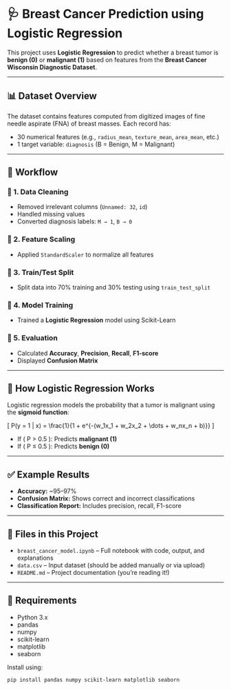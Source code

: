 # 🩺 Breast Cancer Prediction using Logistic Regression

This project uses **Logistic Regression** to predict whether a breast tumor is **benign (0)** or **malignant (1)** based on features from the **Breast Cancer Wisconsin Diagnostic Dataset**.

---

## 📊 Dataset Overview

The dataset contains features computed from digitized images of fine needle aspirate (FNA) of breast masses. Each record has:

- 30 numerical features (e.g., `radius_mean`, `texture_mean`, `area_mean`, etc.)
- 1 target variable: `diagnosis` (B = Benign, M = Malignant)

---

## 🧪 Workflow

### 🔹 1. Data Cleaning
- Removed irrelevant columns (`Unnamed: 32`, `id`)
- Handled missing values
- Converted diagnosis labels: `M → 1`, `B → 0`

### 🔹 2. Feature Scaling
- Applied `StandardScaler` to normalize all features

### 🔹 3. Train/Test Split
- Split data into 70% training and 30% testing using `train_test_split`

### 🔹 4. Model Training
- Trained a **Logistic Regression** model using Scikit-Learn

### 🔹 5. Evaluation
- Calculated **Accuracy**, **Precision**, **Recall**, **F1-score**
- Displayed **Confusion Matrix**

---

## 🧠 How Logistic Regression Works

Logistic regression models the probability that a tumor is malignant using the **sigmoid function**:

\[
P(y = 1 | x) = \frac{1}{1 + e^{-(w_1x_1 + w_2x_2 + \dots + w_nx_n + b)}}
\]

- If \( P > 0.5 \): Predicts **malignant (1)**
- If \( P ≤ 0.5 \): Predicts **benign (0)**

---

## ✅ Example Results

- **Accuracy:** ~95–97%
- **Confusion Matrix:** Shows correct and incorrect classifications
- **Classification Report:** Includes precision, recall, F1-score

---

## 📁 Files in this Project

- `breast_cancer_model.ipynb` – Full notebook with code, output, and explanations
- `data.csv` – Input dataset (should be added manually or via upload)
- `README.md` – Project documentation (you’re reading it!)

---

## 🔧 Requirements

- Python 3.x
- pandas
- numpy
- scikit-learn
- matplotlib
- seaborn

Install using:
```bash
pip install pandas numpy scikit-learn matplotlib seaborn

